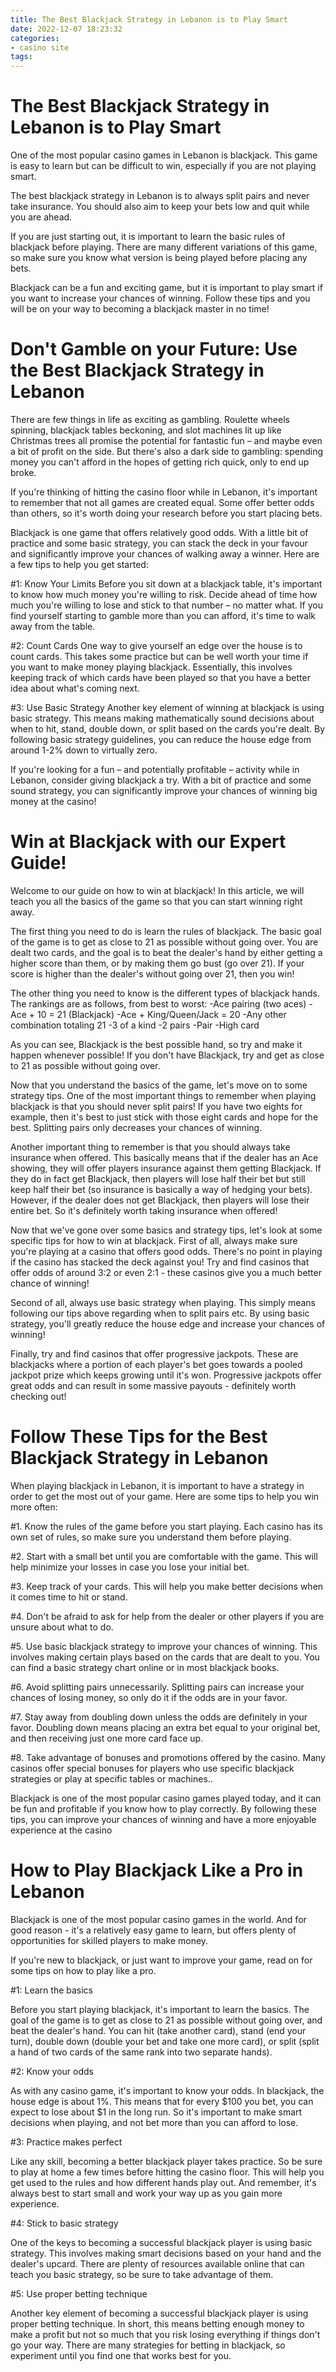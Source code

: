 ```yaml
---
title: The Best Blackjack Strategy in Lebanon is to Play Smart 
date: 2022-12-07 18:23:32
categories:
- casino site
tags:
---
```



#  The Best Blackjack Strategy in Lebanon is to Play Smart 

One of the most popular casino games in Lebanon is blackjack. This game is easy to learn but can be difficult to win, especially if you are not playing smart.

The best blackjack strategy in Lebanon is to always split pairs and never take insurance. You should also aim to keep your bets low and quit while you are ahead.

If you are just starting out, it is important to learn the basic rules of blackjack before playing. There are many different variations of this game, so make sure you know what version is being played before placing any bets.

Blackjack can be a fun and exciting game, but it is important to play smart if you want to increase your chances of winning. Follow these tips and you will be on your way to becoming a blackjack master in no time!

#  Don't Gamble on your Future: Use the Best Blackjack Strategy in Lebanon  

There are few things in life as exciting as gambling. Roulette wheels spinning, blackjack tables beckoning, and slot machines lit up like Christmas trees all promise the potential for fantastic fun – and maybe even a bit of profit on the side. But there's also a dark side to gambling: spending money you can't afford in the hopes of getting rich quick, only to end up broke.

If you're thinking of hitting the casino floor while in Lebanon, it's important to remember that not all games are created equal. Some offer better odds than others, so it's worth doing your research before you start placing bets.

Blackjack is one game that offers relatively good odds. With a little bit of practice and some basic strategy, you can stack the deck in your favour and significantly improve your chances of walking away a winner. Here are a few tips to help you get started: 

#1: Know Your Limits
Before you sit down at a blackjack table, it's important to know how much money you're willing to risk. Decide ahead of time how much you're willing to lose and stick to that number – no matter what. If you find yourself starting to gamble more than you can afford, it's time to walk away from the table.

#2: Count Cards
One way to give yourself an edge over the house is to count cards. This takes some practice but can be well worth your time if you want to make money playing blackjack. Essentially, this involves keeping track of which cards have been played so that you have a better idea about what's coming next. 

#3: Use Basic Strategy
Another key element of winning at blackjack is using basic strategy. This means making mathematically sound decisions about when to hit, stand, double down, or split based on the cards you're dealt. By following basic strategy guidelines, you can reduce the house edge from around 1-2% down to virtually zero.  

If you're looking for a fun – and potentially profitable – activity while in Lebanon, consider giving blackjack a try. With a bit of practice and some sound strategy, you can significantly improve your chances of winning big money at the casino!

#  Win at Blackjack with our Expert Guide! 

Welcome to our guide on how to win at blackjack! In this article, we will teach you all the basics of the game so that you can start winning right away.

The first thing you need to do is learn the rules of blackjack. The basic goal of the game is to get as close to 21 as possible without going over. You are dealt two cards, and the goal is to beat the dealer's hand by either getting a higher score than them, or by making them go bust (go over 21). If your score is higher than the dealer's without going over 21, then you win!

The other thing you need to know is the different types of blackjack hands. The rankings are as follows, from best to worst:
-Ace pairing (two aces)
-Ace + 10 = 21 (Blackjack) 
-Ace + King/Queen/Jack = 20
-Any other combination totaling 21
-3 of a kind
-2 pairs
-Pair
-High card

As you can see, Blackjack is the best possible hand, so try and make it happen whenever possible! If you don't have Blackjack, try and get as close to 21 as possible without going over.

Now that you understand the basics of the game, let's move on to some strategy tips. One of the most important things to remember when playing blackjack is that you should never split pairs! If you have two eights for example, then it's best to just stick with those eight cards and hope for the best. Splitting pairs only decreases your chances of winning.

Another important thing to remember is that you should always take insurance when offered. This basically means that if the dealer has an Ace showing, they will offer players insurance against them getting Blackjack. If they do in fact get Blackjack, then players will lose half their bet but still keep half their bet (so insurance is basically a way of hedging your bets). However, if the dealer does not get Blackjack, then players will lose their entire bet. So it's definitely worth taking insurance when offered!

Now that we've gone over some basics and strategy tips, let's look at some specific tips for how to win at blackjack. First of all, always make sure you're playing at a casino that offers good odds. There's no point in playing if the casino has stacked the deck against you! Try and find casinos that offer odds of around 3:2 or even 2:1 - these casinos give you a much better chance of winning!


  Second of all, always use basic strategy when playing. This simply means following our tips above regarding when to split pairs etc. By using basic strategy, you'll greatly reduce the house edge and increase your chances of winning! 

 Finally, try and find casinos that offer progressive jackpots. These are blackjacks where a portion of each player's bet goes towards a pooled jackpot prize which keeps growing until it's won. Progressive jackpots offer great odds and can result in some massive payouts - definitely worth checking out!

#  Follow These Tips for the Best Blackjack Strategy in Lebanon 

When playing blackjack in Lebanon, it is important to have a strategy in order to get the most out of your game. Here are some tips to help you win more often:

#1. Know the rules of the game before you start playing. Each casino has its own set of rules, so make sure you understand them before playing.

#2. Start with a small bet until you are comfortable with the game. This will help minimize your losses in case you lose your initial bet.

#3. Keep track of your cards. This will help you make better decisions when it comes time to hit or stand.

#4. Don't be afraid to ask for help from the dealer or other players if you are unsure about what to do.

#5. Use basic blackjack strategy to improve your chances of winning. This involves making certain plays based on the cards that are dealt to you. You can find a basic strategy chart online or in most blackjack books.

#6. Avoid splitting pairs unnecessarily. Splitting pairs can increase your chances of losing money, so only do it if the odds are in your favor.

#7. Stay away from doubling down unless the odds are definitely in your favor. Doubling down means placing an extra bet equal to your original bet, and then receiving just one more card face up.

#8. Take advantage of bonuses and promotions offered by the casino. Many casinos offer special bonuses for players who use specific blackjack strategies or play at specific tables or machines..

Blackjack is one of the most popular casino games played today, and it can be fun and profitable if you know how to play correctly. By following these tips, you can improve your chances of winning and have a more enjoyable experience at the casino

#  How to Play Blackjack Like a Pro in Lebanon

Blackjack is one of the most popular casino games in the world. And for good reason - it's a relatively easy game to learn, but offers plenty of opportunities for skilled players to make money.

If you're new to blackjack, or just want to improve your game, read on for some tips on how to play like a pro.

#1: Learn the basics

Before you start playing blackjack, it's important to learn the basics. The goal of the game is to get as close to 21 as possible without going over, and beat the dealer's hand. You can hit (take another card), stand (end your turn), double down (double your bet and take one more card), or split (split a hand of two cards of the same rank into two separate hands).

#2: Know your odds

As with any casino game, it's important to know your odds. In blackjack, the house edge is about 1%. This means that for every $100 you bet, you can expect to lose about $1 in the long run. So it's important to make smart decisions when playing, and not bet more than you can afford to lose.

#3: Practice makes perfect

Like any skill, becoming a better blackjack player takes practice. So be sure to play at home a few times before hitting the casino floor. This will help you get used to the rules and how different hands play out. And remember, it's always best to start small and work your way up as you gain more experience.

#4: Stick to basic strategy

One of the keys to becoming a successful blackjack player is using basic strategy. This involves making smart decisions based on your hand and the dealer's upcard. There are plenty of resources available online that can teach you basic strategy, so be sure to take advantage of them.

#5: Use proper betting technique

Another key element of becoming a successful blackjack player is using proper betting technique. In short, this means betting enough money to make a profit but not so much that you risk losing everything if things don't go your way. There are many strategies for betting in blackjack, so experiment until you find one that works best for you.